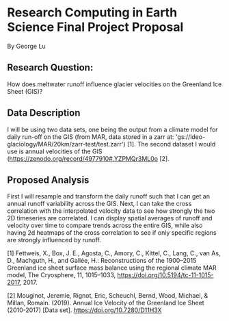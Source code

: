 # Research Computing in Earth Science Final Project Proposal
By George Lu

## Research Question:
How does meltwater runoff influence glacier velocities on the Greenland Ice Sheet (GIS)?

## Data Description
I will be using two data sets, one being the output from a climate model for daily run-off on the GIS (from MAR, data stored in a zarr at: 'gs://ldeo-glaciology/MAR/20km/zarr-test/test.zarr') [1]. The second dataset I would use is annual velocities of the GIS (https://zenodo.org/record/4977910#.YZPMQr3ML0o [2].

## Proposed Analysis
First I will resample and transform the daily runoff such that I can get an annual runoff variability across the GIS. Next, I can take the cross correlation with the interpolated velocity data to see how strongly the two 2D timeseries are correlated. I can display spatial averages of runoff and velocity over time to compare trends across the entire GIS, while also having 2d heatmaps of the cross correlation to see if only specific regions are strongly influenced by runoff. 

[1] Fettweis, X., Box, J. E., Agosta, C., Amory, C., Kittel, C., Lang, C., van As, D., Machguth, H., and Gallée, H.: Reconstructions of the 1900–2015 Greenland ice sheet surface mass balance using the regional climate MAR model, The Cryosphere, 11, 1015–1033, https://doi.org/10.5194/tc-11-1015-2017, 2017.

[2] Mouginot, Jeremie, Rignot, Eric, Scheuchl, Bernd, Wood, Michael, & Millan, Romain. (2019). Annual Ice Velocity of the Greenland Ice Sheet (2010-2017) [Data set]. https://doi.org/10.7280/D11H3X

